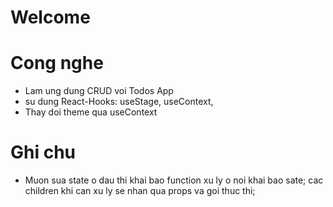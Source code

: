 # Welcome

# Cong nghe

- Lam ung dung CRUD voi Todos App
- su dung React-Hooks: useStage, useContext,
- Thay doi theme qua useContext

# Ghi chu

- Muon sua state o dau thi khai bao function xu ly o noi khai bao sate; cac children khi can xu ly se nhan qua props va goi thuc thi;
